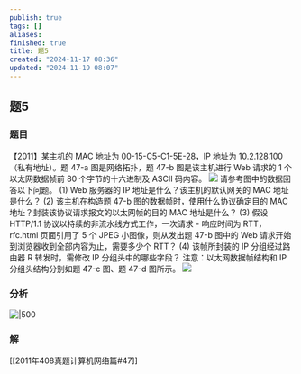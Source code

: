 ```yaml
---
publish: true
tags: []
aliases: 
finished: true
title: 题5
created: "2024-11-17 08:36"
updated: "2024-11-19 08:07"
---
```

## 题5
### 题目
【2011】某主机的 MAC 地址为 00-15-C5-C1-5E-28，IP 地址为 10.2.128.100（私有地址）。题 47-a 图是网络拓扑，题 47-b 图是该主机进行 Web 请求的 1 个以太网数据帧前 80 个字节的十六进制及 ASCII 码内容。
![](https://img.hwenyi.tech/202411171630701.webp)
请参考图中的数据回答以下问题。
(1) Web 服务器的 IP 地址是什么？该主机的默认网关的 MAC 地址是什么？
(2) 该主机在构造题 47-b 图的数据帧时，使用什么协议确定目的 MAC 地址？封装该协议请求报文的以太网帧的目的 MAC 地址是什么？
(3) 假设 HTTP/1.1 协议以持续的非流水线方式工作，一次请求 - 响应时间为 RTT，rfc.html 页面引用了 5 个 JPEG 小图像，则从发出题 47-b 图中的 Web 请求开始到浏览器收到全部内容为止，需要多少个 RTT？
(4) 该帧所封装的 IP 分组经过路由器 R 转发时，需修改 IP 分组头中的哪些字段？
注意：以太网数据帧结构和 IP 分组头结构分别如题 47-c 图、题 47-d 图所示。
![](https://img.hwenyi.tech/202411171630714.webp)
### 分析
![|500](https://img.hwenyi.tech/202411191916639.webp)
### 解
[[2011年408真题计算机网络篇#47]]